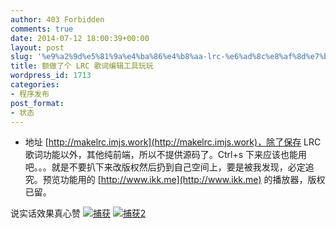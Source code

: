 ```yaml
---
author: 403 Forbidden
comments: true
date: 2014-07-12 18:00:39+00:00
layout: post
slug: '%e9%a2%9d%e5%81%9a%e4%ba%86%e4%b8%aa-lrc-%e6%ad%8c%e8%af%8d%e7%bc%96%e8%be%91%e5%b7%a5%e5%85%b7%e7%8e%a9%e7%8e%a9'
title: 额做了个 LRC 歌词编辑工具玩玩
wordpress_id: 1713
categories:
- 程序发布
post_format:
- 状态
---
```

	
* 地址 [http://makelrc.imjs.work](http://makelrc.imjs.work)，除了保存 LRC 歌词功能以外，其他纯前端，所以不提供源码了。Ctrl+s 下来应该也能用吧。。。就是不要扒下来改版权然后扔到自己空间上，要是被我发现，必定追究。预览功能用的 [http://www.ikk.me](http://www.ikk.me) 的播放器，版权已留。

说实话效果真心赞
[![捕获](/uploads/2014/07/捕获-1024x575.jpg)](/uploads/2014/07/捕获.jpg)
[![捕获2](/uploads/2014/07/捕获2-1024x575.jpg)](/uploads/2014/07/捕获2.jpg)
